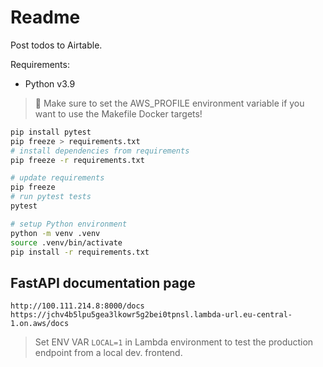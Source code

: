 # Readme

Post todos to Airtable.

Requirements:
- Python v3.9

> 📌 Make sure to set the AWS_PROFILE environment variable if you want to use the Makefile Docker targets!

```sh
pip install pytest
pip freeze > requirements.txt
# install dependencies from requirements
pip freeze -r requirements.txt

# update requirements
pip freeze
# run pytest tests
pytest
```

```sh
# setup Python environment
python -m venv .venv
source .venv/bin/activate
pip install -r requirements.txt
```

## FastAPI documentation page

```
http://100.111.214.8:8000/docs
https://jchv4b5lpu5gea3lkowr5g2bei0tpnsl.lambda-url.eu-central-1.on.aws/docs
```

> Set ENV VAR `LOCAL=1` in Lambda environment to test the production endpoint from a local dev. frontend.

